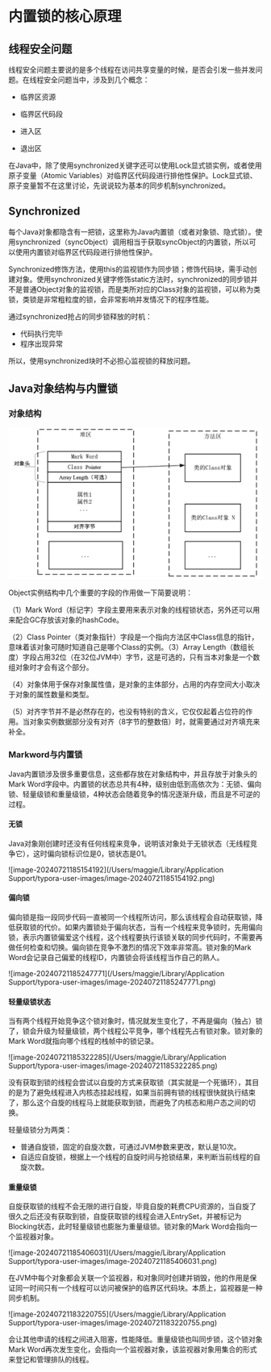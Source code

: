 

# 内置锁的核心原理

## 线程安全问题

线程安全问题主要说的是多个线程在访问共享变量的时候，是否会引发一些并发问题。在线程安全问题当中，涉及到几个概念：

* 临界区资源

* 临界区代码段

* 进入区

* 退出区

在Java中，除了使用synchronized关键字还可以使用Lock显式锁实例，或者使用原子变量（Atomic Variables）对临界区代码段进行排他性保护。Lock显式锁、原子变量暂不在这里讨论，先说说较为基本的同步机制synchronized。



## Synchronized

每个Java对象都隐含有一把锁，这里称为Java内置锁（或者对象锁、隐式锁）。使用synchronized（syncObject）调用相当于获取syncObject的内置锁，所以可以使用内置锁对临界区代码段进行排他性保护。

Synchronized修饰方法，使用this的监视锁作为同步锁；修饰代码块，需手动创建对象。使用synchronized关键字修饰static方法时，synchronized的同步锁并不是普通Object对象的监视锁，而是类所对应的Class对象的监视锁，可以称为类锁，类锁是非常粗粒度的锁，会非常影响并发情况下的程序性能。

通过synchronized抢占的同步锁释放的时机：

* 代码执行完毕
* 程序出现异常

所以，使用synchronized块时不必担心监视锁的释放问题。





## Java对象结构与内置锁

### 对象结构

![image-20230910184930023](assets/%E5%9F%BA%E6%9C%AC%E5%90%8C%E6%AD%A5%E6%9C%BA%E5%88%B6/image-20230910184930023.png)

Object实例结构中几个重要的字段的作用做一下简要说明：

（1）Mark Word（标记字）字段主要用来表示对象的线程锁状态，另外还可以用来配合GC存放该对象的hashCode。

（2）Class Pointer（类对象指针）字段是一个指向方法区中Class信息的指针，意味着该对象可随时知道自己是哪个Class的实例。（3）Array Length（数组长度）字段占用32位（在32位JVM中）字节，这是可选的，只有当本对象是一个数组对象时才会有这个部分。

（4）对象体用于保存对象属性值，是对象的主体部分，占用的内存空间大小取决于对象的属性数量和类型。

（5）对齐字节并不是必然存在的，也没有特别的含义，它仅仅起着占位符的作用。当对象实例数据部分没有对齐（8字节的整数倍）时，就需要通过对齐填充来补全。



### Markword与内置锁

Java内置锁涉及很多重要信息，这些都存放在对象结构中，并且存放于对象头的Mark Word字段中。内置锁的状态总共有4种，级别由低到高依次为：无锁、偏向锁、轻量级锁和重量级锁，4种状态会随着竞争的情况逐渐升级，而且是不可逆的过程。



#### 无锁

Java对象刚创建时还没有任何线程来竞争，说明该对象处于无锁状态（无线程竞争它），这时偏向锁标识位是0，锁状态是01。

![image-20240721185154192](/Users/maggie/Library/Application Support/typora-user-images/image-20240721185154192.png)



#### 偏向锁

偏向锁是指一段同步代码一直被同一个线程所访问，那么该线程会自动获取锁，降低获取锁的代价。如果内置锁处于偏向状态，当有一个线程来竞争锁时，先用偏向锁，表示内置锁偏爱这个线程，这个线程要执行该锁关联的同步代码时，不需要再做任何检查和切换。偏向锁在竞争不激烈的情况下效率非常高。锁对象的Mark Word会记录自己偏爱的线程ID，内置锁会将该线程当作自己的熟人。

![image-20240721185247771](/Users/maggie/Library/Application Support/typora-user-images/image-20240721185247771.png)



#### 轻量级锁状态

当有两个线程开始竞争这个锁对象时，情况就发生变化了，不再是偏向（独占）锁了，锁会升级为轻量级锁，两个线程公平竞争，哪个线程先占有锁对象。锁对象的Mark Word就指向哪个线程的栈帧中的锁记录。

![image-20240721185322285](/Users/maggie/Library/Application Support/typora-user-images/image-20240721185322285.png)

没有获取到锁的线程会尝试以自旋的方式来获取锁（其实就是一个死循环），其目的是为了避免线程进入内核态挂起线程，如果当前拥有锁的线程很快就执行结束了，那么这个自旋的线程马上就能获取到锁，而避免了内核态和用户态之间的切换。

轻量级锁分为两类：

* 普通自旋锁，固定的自旋次数，可通过JVM参数来更改，默认是10次。
* 自适应自旋锁，根据上一个线程的自旋时间与抢锁结果，来判断当前线程的自旋次数。



#### 重量级锁

自旋获取锁的线程不会无限的进行自旋，毕竟自旋的耗费CPU资源的，当自旋了很久之后还没有获取到锁，自旋获取锁的线程会进入EntrySet，并被标记为Blocking状态，此时轻量级锁也膨胀为重量级锁。锁对象的Mark Word会指向一个监视器对象。

![image-20240721185406031](/Users/maggie/Library/Application Support/typora-user-images/image-20240721185406031.png)

在JVM中每个对象都会关联一个监视器，和对象同时创建并销毁，他的作用是保证同一时间只有一个线程可以访问被保护的临界区代码块。本质上，监视器是一种同步机制。

![image-20240721183220755](/Users/maggie/Library/Application Support/typora-user-images/image-20240721183220755.png)

会让其他申请的线程之间进入阻塞，性能降低。重量级锁也叫同步锁，这个锁对象Mark Word再次发生变化，会指向一个监视器对象，该监视器对象用集合的形式来登记和管理排队的线程。



